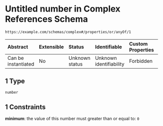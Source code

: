 # Untitled number in Complex References Schema

```txt
https://example.com/schemas/complex#/properties/or/anyOf/1
```



| Abstract            | Extensible | Status         | Identifiable            | Custom Properties | Additional Properties | Access Restrictions | Defined In                                                                              |
| :------------------ | :--------- | :------------- | :---------------------- | :---------------- | :-------------------- | :------------------ | :-------------------------------------------------------------------------------------- |
| Can be instantiated | No         | Unknown status | Unknown identifiability | Forbidden         | Allowed               | none                | [complex.schema.json*](../generated-schemas/complex.schema.json "open original schema") |

## 1 Type

`number`

## 1 Constraints

**minimum**: the value of this number must greater than or equal to: `0`
